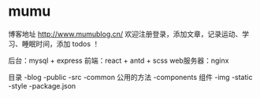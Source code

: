 # mumu
博客地址 http://www.mumublog.cn/
欢迎注册登录，添加文章，记录运动、学习、睡眠时间，添加 todos ！

后台：mysql + express 
前端：react + antd + scss
web服务器：nginx

目录
-blog
  -public
  -src
    -common      公用的方法
    -components  组件
    -img
    -static
    -style
  -package.json  
